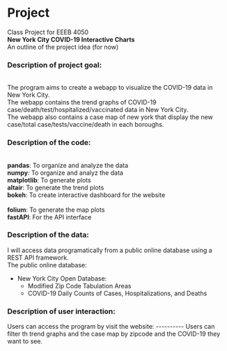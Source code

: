 # Project
Class Project for EEEB 4050 
<br> **New York City COVID-19 Interactive Charts**
<br> An outline of the project idea (for now)

### Description of project goal:
<br> The program aims to create a webapp to visualize the COVID-19 data in New York City.
<br> The webapp contains the trend graphs of COVID-19 case/death/test/hospitalized/vaccinated data in New York City.
<br> The webapp also contains a case map of new york that display the new case/total case/tests/vaccine/death in each boroughs.

### Description of the code:
<br> **pandas**: To organize and analyze the data 
<br> **numpy**: To organize and analyz the data
<br> **matplotlib**: To generate plots 
<br> **altair**: To generate the trend plots
<br> **bokeh**: To create interactive dashboard for the website  
<br> **folium**: To generate the map plots
<br> **fastAPI**: For the API interface 

### Description of the data:
I will access data programatically from a public online database using a REST API framework.
<br> The public online database:
- New York City Open Database: 
  - Modified Zip Code Tabulation Areas 
  - COVID-19 Daily Counts of Cases, Hospitalizations, and Deaths
  
### Description of user interaction:
Users can access the program by visit the website: ----------
Users can filter th trend graphs and the case map by zipcode and the COVID-19 they want to see. 
